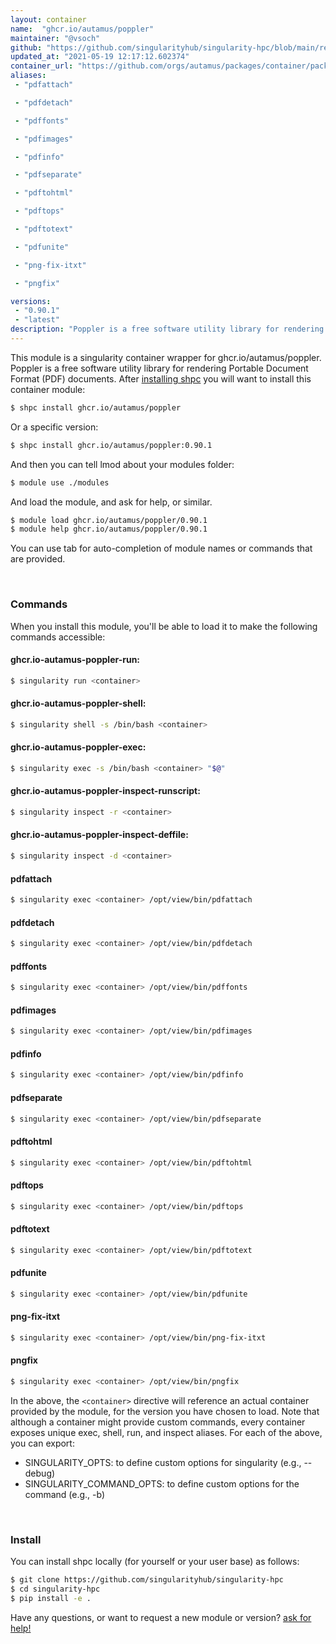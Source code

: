 ```yaml
---
layout: container
name:  "ghcr.io/autamus/poppler"
maintainer: "@vsoch"
github: "https://github.com/singularityhub/singularity-hpc/blob/main/registry/ghcr.io/autamus/poppler/container.yaml"
updated_at: "2021-05-19 12:17:12.602374"
container_url: "https://github.com/orgs/autamus/packages/container/package/poppler"
aliases:
 - "pdfattach"

 - "pdfdetach"

 - "pdffonts"

 - "pdfimages"

 - "pdfinfo"

 - "pdfseparate"

 - "pdftohtml"

 - "pdftops"

 - "pdftotext"

 - "pdfunite"

 - "png-fix-itxt"

 - "pngfix"

versions:
 - "0.90.1"
 - "latest"
description: "Poppler is a free software utility library for rendering Portable Document Format (PDF) documents."
---
```


This module is a singularity container wrapper for ghcr.io/autamus/poppler.
Poppler is a free software utility library for rendering Portable Document Format (PDF) documents.
After [installing shpc](#install) you will want to install this container module:

```bash
$ shpc install ghcr.io/autamus/poppler
```

Or a specific version:

```bash
$ shpc install ghcr.io/autamus/poppler:0.90.1
```

And then you can tell lmod about your modules folder:

```bash
$ module use ./modules
```

And load the module, and ask for help, or similar.

```bash
$ module load ghcr.io/autamus/poppler/0.90.1
$ module help ghcr.io/autamus/poppler/0.90.1
```

You can use tab for auto-completion of module names or commands that are provided.

<br>

### Commands

When you install this module, you'll be able to load it to make the following commands accessible:

#### ghcr.io-autamus-poppler-run:

```bash
$ singularity run <container>
```

#### ghcr.io-autamus-poppler-shell:

```bash
$ singularity shell -s /bin/bash <container>
```

#### ghcr.io-autamus-poppler-exec:

```bash
$ singularity exec -s /bin/bash <container> "$@"
```

#### ghcr.io-autamus-poppler-inspect-runscript:

```bash
$ singularity inspect -r <container>
```

#### ghcr.io-autamus-poppler-inspect-deffile:

```bash
$ singularity inspect -d <container>
```


#### pdfattach
       
```bash
$ singularity exec <container> /opt/view/bin/pdfattach
```


#### pdfdetach
       
```bash
$ singularity exec <container> /opt/view/bin/pdfdetach
```


#### pdffonts
       
```bash
$ singularity exec <container> /opt/view/bin/pdffonts
```


#### pdfimages
       
```bash
$ singularity exec <container> /opt/view/bin/pdfimages
```


#### pdfinfo
       
```bash
$ singularity exec <container> /opt/view/bin/pdfinfo
```


#### pdfseparate
       
```bash
$ singularity exec <container> /opt/view/bin/pdfseparate
```


#### pdftohtml
       
```bash
$ singularity exec <container> /opt/view/bin/pdftohtml
```


#### pdftops
       
```bash
$ singularity exec <container> /opt/view/bin/pdftops
```


#### pdftotext
       
```bash
$ singularity exec <container> /opt/view/bin/pdftotext
```


#### pdfunite
       
```bash
$ singularity exec <container> /opt/view/bin/pdfunite
```


#### png-fix-itxt
       
```bash
$ singularity exec <container> /opt/view/bin/png-fix-itxt
```


#### pngfix
       
```bash
$ singularity exec <container> /opt/view/bin/pngfix
```



In the above, the `<container>` directive will reference an actual container provided
by the module, for the version you have chosen to load. Note that although a container
might provide custom commands, every container exposes unique exec, shell, run, and
inspect aliases. For each of the above, you can export:

 - SINGULARITY_OPTS: to define custom options for singularity (e.g., --debug)
 - SINGULARITY_COMMAND_OPTS: to define custom options for the command (e.g., -b)

<br>
  
### Install

You can install shpc locally (for yourself or your user base) as follows:

```bash
$ git clone https://github.com/singularityhub/singularity-hpc
$ cd singularity-hpc
$ pip install -e .
```

Have any questions, or want to request a new module or version? [ask for help!](https://github.com/singularityhub/singularity-hpc/issues)